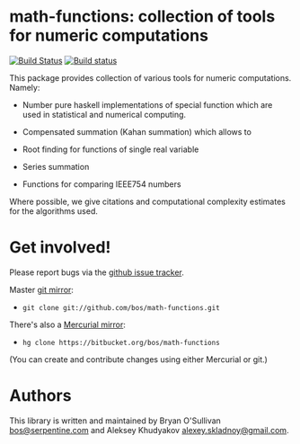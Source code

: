 # math-functions: collection of tools for numeric computations

[![Build Status](https://travis-ci.org/Shimuuar/math-functions.png?branch=master)](https://travis-ci.org/Shimuuar/math-functions)
[![Build status](https://ci.appveyor.com/api/projects/status/6xexxj9g6rnbg2q4/branch/master?svg=true)](https://ci.appveyor.com/project/Shimuuar/math-functions/branch/master)

This package provides collection of various tools for numeric
computations. Namely:

 - Number pure haskell implementations of special function which are used in
   statistical and numerical computing.

 - Compensated summation (Kahan summation) which allows to

 - Root finding for functions of single real variable

 - Series summation

 - Functions for comparing IEEE754 numbers

Where possible, we give citations and computational complexity
estimates for the algorithms used.


# Get involved!

Please report bugs via the
[github issue tracker](https://github.com/bos/math-functions/issues).

Master [git mirror](https://github.com/bos/math-functions):

* `git clone git://github.com/bos/math-functions.git`

There's also a [Mercurial mirror](https://bitbucket.org/bos/math-functions):

* `hg clone https://bitbucket.org/bos/math-functions`

(You can create and contribute changes using either Mercurial or git.)


# Authors

This library is written and maintained by Bryan O'Sullivan
<bos@serpentine.com> and Aleksey Khudyakov
<alexey.skladnoy@gmail.com>.

